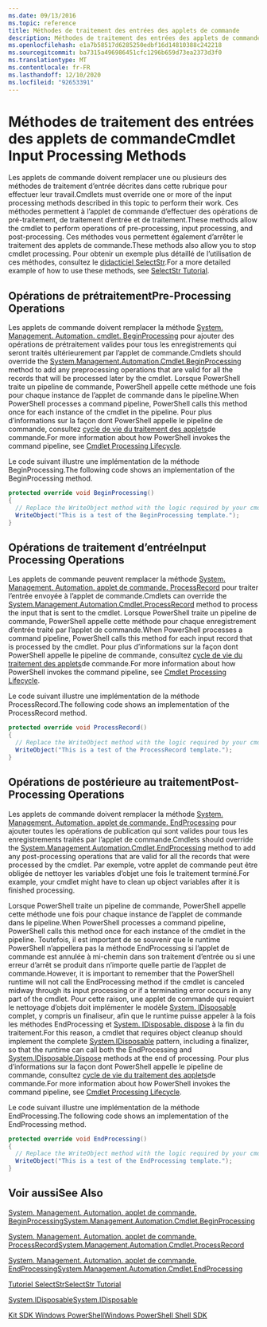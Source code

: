 ```yaml
---
ms.date: 09/13/2016
ms.topic: reference
title: Méthodes de traitement des entrées des applets de commande
description: Méthodes de traitement des entrées des applets de commande
ms.openlocfilehash: e1a7b58517d6285250edbf16d14810388c242218
ms.sourcegitcommit: ba7315a496986451cfc1296b659d73ea2373d3f0
ms.translationtype: MT
ms.contentlocale: fr-FR
ms.lasthandoff: 12/10/2020
ms.locfileid: "92653391"
---
```

# <a name="cmdlet-input-processing-methods"></a><span data-ttu-id="a4541-103">Méthodes de traitement des entrées des applets de commande</span><span class="sxs-lookup"><span data-stu-id="a4541-103">Cmdlet Input Processing Methods</span></span>

<span data-ttu-id="a4541-104">Les applets de commande doivent remplacer une ou plusieurs des méthodes de traitement d’entrée décrites dans cette rubrique pour effectuer leur travail.</span><span class="sxs-lookup"><span data-stu-id="a4541-104">Cmdlets must override one or more of the input processing methods described in this topic to perform their work.</span></span>
<span data-ttu-id="a4541-105">Ces méthodes permettent à l’applet de commande d’effectuer des opérations de pré-traitement, de traitement d’entrée et de traitement.</span><span class="sxs-lookup"><span data-stu-id="a4541-105">These methods allow the cmdlet to perform operations of pre-processing, input processing, and post-processing.</span></span>
<span data-ttu-id="a4541-106">Ces méthodes vous permettent également d’arrêter le traitement des applets de commande.</span><span class="sxs-lookup"><span data-stu-id="a4541-106">These methods also allow you to stop cmdlet processing.</span></span>
<span data-ttu-id="a4541-107">Pour obtenir un exemple plus détaillé de l’utilisation de ces méthodes, consultez le [didacticiel SelectStr](selectstr-tutorial.md).</span><span class="sxs-lookup"><span data-stu-id="a4541-107">For a more detailed example of how to use these methods, see [SelectStr Tutorial](selectstr-tutorial.md).</span></span>

## <a name="pre-processing-operations"></a><span data-ttu-id="a4541-108">Opérations de prétraitement</span><span class="sxs-lookup"><span data-stu-id="a4541-108">Pre-Processing Operations</span></span>

<span data-ttu-id="a4541-109">Les applets de commande doivent remplacer la méthode [System. Management. Automation. cmdlet. BeginProcessing](/dotnet/api/System.Management.Automation.Cmdlet.BeginProcessing) pour ajouter des opérations de prétraitement valides pour tous les enregistrements qui seront traités ultérieurement par l’applet de commande.</span><span class="sxs-lookup"><span data-stu-id="a4541-109">Cmdlets should override the [System.Management.Automation.Cmdlet.BeginProcessing](/dotnet/api/System.Management.Automation.Cmdlet.BeginProcessing) method to add any preprocessing operations that are valid for all the records that will be processed later by the cmdlet.</span></span>
<span data-ttu-id="a4541-110">Lorsque PowerShell traite un pipeline de commande, PowerShell appelle cette méthode une fois pour chaque instance de l’applet de commande dans le pipeline.</span><span class="sxs-lookup"><span data-stu-id="a4541-110">When PowerShell processes a command pipeline, PowerShell calls this method once for each instance of the cmdlet in the pipeline.</span></span>
<span data-ttu-id="a4541-111">Pour plus d’informations sur la façon dont PowerShell appelle le pipeline de commande, consultez [cycle de vie du traitement des applets](/previous-versions/ms714429(v=vs.85))de commande.</span><span class="sxs-lookup"><span data-stu-id="a4541-111">For more information about how PowerShell invokes the command pipeline, see [Cmdlet Processing Lifecycle](/previous-versions/ms714429(v=vs.85)).</span></span>

<span data-ttu-id="a4541-112">Le code suivant illustre une implémentation de la méthode BeginProcessing.</span><span class="sxs-lookup"><span data-stu-id="a4541-112">The following code shows an implementation of the BeginProcessing method.</span></span>

```csharp
protected override void BeginProcessing()
{
  // Replace the WriteObject method with the logic required by your cmdlet.
  WriteObject("This is a test of the BeginProcessing template.");
}
```

## <a name="input-processing-operations"></a><span data-ttu-id="a4541-113">Opérations de traitement d’entrée</span><span class="sxs-lookup"><span data-stu-id="a4541-113">Input Processing Operations</span></span>

<span data-ttu-id="a4541-114">Les applets de commande peuvent remplacer la méthode [System. Management. Automation. applet de commande. ProcessRecord](/dotnet/api/System.Management.Automation.Cmdlet.ProcessRecord) pour traiter l’entrée envoyée à l’applet de commande.</span><span class="sxs-lookup"><span data-stu-id="a4541-114">Cmdlets can override the [System.Management.Automation.Cmdlet.ProcessRecord](/dotnet/api/System.Management.Automation.Cmdlet.ProcessRecord) method to process the input that is sent to the cmdlet.</span></span>
<span data-ttu-id="a4541-115">Lorsque PowerShell traite un pipeline de commande, PowerShell appelle cette méthode pour chaque enregistrement d’entrée traité par l’applet de commande.</span><span class="sxs-lookup"><span data-stu-id="a4541-115">When PowerShell processes a command pipeline, PowerShell calls this method for each input record that is processed by the cmdlet.</span></span>
<span data-ttu-id="a4541-116">Pour plus d’informations sur la façon dont PowerShell appelle le pipeline de commande, consultez [cycle de vie du traitement des applets](/previous-versions/ms714429(v=vs.85))de commande.</span><span class="sxs-lookup"><span data-stu-id="a4541-116">For more information about how PowerShell invokes the command pipeline, see [Cmdlet Processing Lifecycle](/previous-versions/ms714429(v=vs.85)).</span></span>

<span data-ttu-id="a4541-117">Le code suivant illustre une implémentation de la méthode ProcessRecord.</span><span class="sxs-lookup"><span data-stu-id="a4541-117">The following code shows an implementation of the ProcessRecord method.</span></span>

```csharp
protected override void ProcessRecord()
{
  // Replace the WriteObject method with the logic required by your cmdlet.
  WriteObject("This is a test of the ProcessRecord template.");
}
```

## <a name="post-processing-operations"></a><span data-ttu-id="a4541-118">Opérations de postérieure au traitement</span><span class="sxs-lookup"><span data-stu-id="a4541-118">Post-Processing Operations</span></span>

<span data-ttu-id="a4541-119">Les applets de commande doivent remplacer la méthode [System. Management. Automation. applet de commande. EndProcessing](/dotnet/api/System.Management.Automation.Cmdlet.EndProcessing) pour ajouter toutes les opérations de publication qui sont valides pour tous les enregistrements traités par l’applet de commande.</span><span class="sxs-lookup"><span data-stu-id="a4541-119">Cmdlets should override the [System.Management.Automation.Cmdlet.EndProcessing](/dotnet/api/System.Management.Automation.Cmdlet.EndProcessing) method to add any post-processing operations that are valid for all the records that were processed by the cmdlet.</span></span>
<span data-ttu-id="a4541-120">Par exemple, votre applet de commande peut être obligée de nettoyer les variables d’objet une fois le traitement terminé.</span><span class="sxs-lookup"><span data-stu-id="a4541-120">For example, your cmdlet might have to clean up object variables after it is finished processing.</span></span>

<span data-ttu-id="a4541-121">Lorsque PowerShell traite un pipeline de commande, PowerShell appelle cette méthode une fois pour chaque instance de l’applet de commande dans le pipeline.</span><span class="sxs-lookup"><span data-stu-id="a4541-121">When PowerShell processes a command pipeline, PowerShell calls this method once for each instance of the cmdlet in the pipeline.</span></span>
<span data-ttu-id="a4541-122">Toutefois, il est important de se souvenir que le runtime PowerShell n’appellera pas la méthode EndProcessing si l’applet de commande est annulée à mi-chemin dans son traitement d’entrée ou si une erreur d’arrêt se produit dans n’importe quelle partie de l’applet de commande.</span><span class="sxs-lookup"><span data-stu-id="a4541-122">However, it is important to remember that the PowerShell runtime will not call the EndProcessing method if the cmdlet is canceled midway through its input processing or if a terminating error occurs in any part of the cmdlet.</span></span>
<span data-ttu-id="a4541-123">Pour cette raison, une applet de commande qui requiert le nettoyage d’objets doit implémenter le modèle [System. IDisposable](/dotnet/api/System.IDisposable) complet, y compris un finaliseur, afin que le runtime puisse appeler à la fois les méthodes EndProcessing et [System. IDisposable. dispose](/dotnet/api/System.IDisposable.Dispose) à la fin du traitement.</span><span class="sxs-lookup"><span data-stu-id="a4541-123">For this reason, a cmdlet that requires object cleanup should implement the complete [System.IDisposable](/dotnet/api/System.IDisposable) pattern, including a finalizer, so that the runtime can call both the EndProcessing and [System.IDisposable.Dispose](/dotnet/api/System.IDisposable.Dispose) methods at the end of processing.</span></span>
<span data-ttu-id="a4541-124">Pour plus d’informations sur la façon dont PowerShell appelle le pipeline de commande, consultez [cycle de vie du traitement des applets](/previous-versions/ms714429(v=vs.85))de commande.</span><span class="sxs-lookup"><span data-stu-id="a4541-124">For more information about how PowerShell invokes the command pipeline, see [Cmdlet Processing Lifecycle](/previous-versions/ms714429(v=vs.85)).</span></span>

<span data-ttu-id="a4541-125">Le code suivant illustre une implémentation de la méthode EndProcessing.</span><span class="sxs-lookup"><span data-stu-id="a4541-125">The following code shows an implementation of the EndProcessing method.</span></span>

```csharp
protected override void EndProcessing()
{
  // Replace the WriteObject method with the logic required by your cmdlet.
  WriteObject("This is a test of the EndProcessing template.");
}
```

## <a name="see-also"></a><span data-ttu-id="a4541-126">Voir aussi</span><span class="sxs-lookup"><span data-stu-id="a4541-126">See Also</span></span>

[<span data-ttu-id="a4541-127">System. Management. Automation. applet de commande. BeginProcessing</span><span class="sxs-lookup"><span data-stu-id="a4541-127">System.Management.Automation.Cmdlet.BeginProcessing</span></span>](/dotnet/api/System.Management.Automation.Cmdlet.BeginProcessing)

[<span data-ttu-id="a4541-128">System. Management. Automation. applet de commande. ProcessRecord</span><span class="sxs-lookup"><span data-stu-id="a4541-128">System.Management.Automation.Cmdlet.ProcessRecord</span></span>](/dotnet/api/System.Management.Automation.Cmdlet.ProcessRecord)

[<span data-ttu-id="a4541-129">System. Management. Automation. applet de commande. EndProcessing</span><span class="sxs-lookup"><span data-stu-id="a4541-129">System.Management.Automation.Cmdlet.EndProcessing</span></span>](/dotnet/api/System.Management.Automation.Cmdlet.EndProcessing)

[<span data-ttu-id="a4541-130">Tutoriel SelectStr</span><span class="sxs-lookup"><span data-stu-id="a4541-130">SelectStr Tutorial</span></span>](selectstr-tutorial.md)

[<span data-ttu-id="a4541-131">System.IDisposable</span><span class="sxs-lookup"><span data-stu-id="a4541-131">System.IDisposable</span></span>](/dotnet/api/System.IDisposable)

[<span data-ttu-id="a4541-132">Kit SDK Windows PowerShell</span><span class="sxs-lookup"><span data-stu-id="a4541-132">Windows PowerShell Shell SDK</span></span>](../windows-powershell-reference.md)
